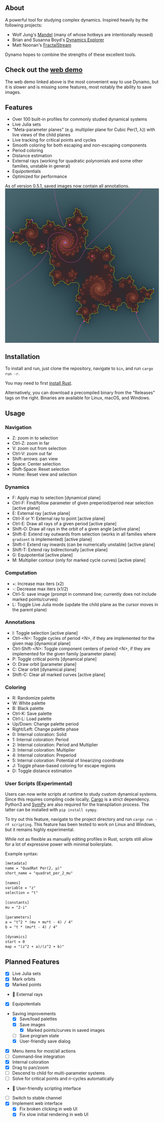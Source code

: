 ## About

A powerful tool for studying complex dynamics. Inspired heavily by the following projects:

- Wolf Jung's [Mandel](https://mndynamics.com/indexp.html) (many of whose hotkeys are intentionally reused)
- Brian and Susanna Boyd's [Dynamics Explorer](https://sourceforge.net/projects/detool/)
- Matt Noonan's [FractalStream](https://pi.math.cornell.edu/~noonan/fstream.html)

Dynamo hopes to combine the strengths of these excellent tools.

## Check out the [web demo](https://dannystoll1.github.io/dynamo/)

The web demo linked above is the most convenient way to use Dynamo,
but it is slower and is missing some features,
most notably the ability to save images.

## Features

- Over 100 built-in profiles for commonly studied dynamical systems
- Live Julia sets
- "Meta-parameter planes" (e.g. multiplier plane for Cubic Per(1, λ)) with live views of the child planes
- Live tracking for critical points and cycles
- Smooth coloring for both escaping and non-escaping components
- Period coloring
- Distance estimation
- External rays (working for quadratic polynomials and some other families, unstable in general)
- Equipotentials
- Optimized for performance

As of version 0.5.1, saved images now contain all annotations.
![Example image showing external rays, equipotentials, and periodic points](images/sample.png)

## Installation

To install and run, just clone the repository, navigate to `bin`, and run `cargo run -r`.

You may need to first [install Rust](https://rustup.rs/).

Alternatively, you can download a precompiled binary from the "Releases" tags on the right.
Binaries are available for Linux, macOS, and Windows.

## Usage

### Navigation

- Z: zoom in to selection
- Ctrl-Z: zoom in far
- V: zoom out from selection
- Ctrl-V: zoom out far
- Shift-arrows: pan view
- Space: Center selection
- Shift-Space: Reset selection
- Home: Reset view and selection

### Dynamics

- F: Apply map to selection [dynamical plane]
- Ctrl-F: Find/follow parameter of given preperiod/period near selection [active plane]
- E: External ray [active plane]
- Ctrl-X or Y: External ray to point [active plane]
- Ctrl-E: Draw all rays of a given period [active plane]
- Shift-O: Draw all rays in the orbit of a given angle [active plane]
- Shift-E: Extend ray outwards from selection (works in all families where `gradient` is implemented) [active plane]
- Shift-I: Extend ray inwards (can be numerically unstable) [active plane]
- Shift-T: Extend ray bidirectionally [active plane]
- G: Equipotential [active plane]
- M: Multiplier contour (only for marked cycle curves) [active plane]

### Computation

- +: Increase max iters (x2)
- -: Decrease max iters (x1/2)
- Ctrl-S: save image (prompt in command line; currently does not include marked points/curves)
- L: Toggle Live Julia mode (update the child plane as the cursor moves in the parent plane)

### Annotations

- I: Toggle selection [active plane]
- Ctrl-\<N\>: Toggle cycles of period \<N\>, if they are implemented for the given map [dynamical plane]
- Ctrl-Shift-\<N\>: Toggle component centers of period \<N\>, if they are implemented for the given family [parameter plane]
- P: Toggle critical points [dynamical plane]
- O: Draw orbit [parameter plane]
- C: Clear orbit [dynamical plane]
- Shift-C: Clear all marked curves [active plane]

### Coloring

- R: Randomize palette
- W: White palette
- B: Black palette
- Ctrl-K: Save palette
- Ctrl-L: Load palette
- Up/Down: Change palette period
- Right/Left: Change palette phase
- 0: Internal coloration: Solid
- 1: Internal coloration: Period
- 2: Internal coloration: Period and Multiplier
- 3: Internal coloration: Multiplier
- 4: Internal coloration: Preperiod
- 5: Internal coloration: Potential of linearizing coordinate
- J: Toggle phase-based coloring for escape regions
- D: Toggle distance estimation

### User Scripts (Experimental)

Users can now write scripts at runtime to study custom dynamical systems.
Since this requires compiling code locally, [Cargo](https://rustup.rs/) is a strict dependency.
Python3 and [SymPy](https://www.sympy.org/en/index.html) are also required for the transpilation process. The latter can be installed with `pip install sympy`.

To try out this feature, navigate to the project directory and run `cargo run -rF scripting`.
This feature has been tested to work on Linux and Windows, but it remains highly experimental.

While not as flexible as manually editing profiles in Rust, scripts still allow
for a lot of expressive power with minimal boilerplate.

Example syntax:

    [metadata]
    name = "QuadRat Per(2, μ)"
    short_name = "quadrat_per_2_mu"

    [names]
    variable = "z"
    selection = "t"

    [constants]
    mu = "2-i"

    [parameters]
    a = "t^2 * (mu + mu*t - 4) / 4"
    b = "t * (mu*t - 4) / 4"

    [dynamics]
    start = 0
    map = "(z^2 + a)/(z^2 + b)"

## Planned Features

- [x] Live Julia sets
- [x] Mark orbits
- [x] Marked points
- :hammer: External rays
- [x] Equipotentials
- Saving improvements
  - [x] Save/load palettes
  - [x] Save images
    - [x] Marked points/curves in saved images
  - [ ] Save program state
  - [x] User-friendly save dialog
- [x] Menu items for most/all actions
- [ ] Command-line integration
- [x] Internal coloration
- [x] Drag to pan/zoom
- [ ] Descend to child for multi-parameter systems
- [ ] Solve for critical points and $n$-cycles automatically
- :hammer: User-friendly scripting interface
- [ ] Switch to stable channel
- [x] Implement web interface
  - [x] Fix broken clicking in web UI
  - [x] Fix slow initial rendering in web UI
